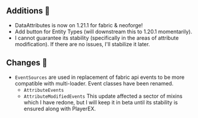 ## Additions 🍎
- DataAttributes is now on 1.21.1 for fabric & neoforge!
- Add button for Entity Types (will downstream this to 1.20.1 momentarily).
- I cannot guarantee its stability (specifically in the areas of attribute modification). If there are no issues, I'll stabilize it later.
## Changes 🌽
- `EventSources` are used in replacement of fabric api events to be more compatible with multi-loader. Event classes have been renamed.
  - `AttributeEvents`
  - `AttributeModifiedEvents`
This update affected a sector of mixins which I have redone, but I will keep it in beta until its stability is ensured along with PlayerEX.